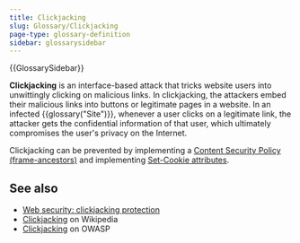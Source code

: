 ```yaml
---
title: Clickjacking
slug: Glossary/Clickjacking
page-type: glossary-definition
sidebar: glossarysidebar
---
```


{{GlossarySidebar}}

**Clickjacking** is an interface-based attack that tricks website users into unwittingly clicking on malicious links. In clickjacking, the attackers embed their malicious links into buttons or legitimate pages in a website. In an infected {{glossary("Site")}}, whenever a user clicks on a legitimate link, the attacker gets the confidential information of that user, which ultimately compromises the user's privacy on the Internet.

Clickjacking can be prevented by implementing a [Content Security Policy (frame-ancestors)](/en-US/docs/Web/HTTP/Headers/Content-Security-Policy/frame-ancestors) and implementing [Set-Cookie attributes](/en-US/docs/Web/HTTP/Headers/Set-Cookie#attributes).

## See also

- [Web security: clickjacking protection](/en-US/docs/Web/Security#clickjacking_protection)
- [Clickjacking](https://en.wikipedia.org/wiki/Clickjacking) on Wikipedia
- [Clickjacking](https://owasp.org/www-community/attacks/Clickjacking) on OWASP
